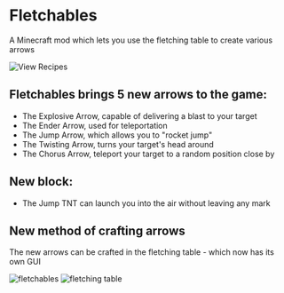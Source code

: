 # Fletchables
A Minecraft mod which lets you use the fletching table to create various arrows

![View Recipes](https://github.com/omerbenda/fletchables/wiki/Recipes)

## Fletchables brings 5 new arrows to the game:
- The Explosive Arrow, capable of delivering a blast to your target
- The Ender Arrow, used for teleportation
- The Jump Arrow, which allows you to "rocket jump"
- The Twisting Arrow, turns your target's head around
- The Chorus Arrow, teleport your target to a random position close by

## New block:
- The Jump TNT can launch you into the air without leaving any mark

## New method of crafting arrows
The new arrows can be crafted in the fletching table - which now has its own GUI

![fletchables](https://github.com/user-attachments/assets/2c7efda2-cfd4-4e78-8ee9-6f10c477b384)
![fletching table](https://github.com/user-attachments/assets/80ae6b3a-52e3-4597-9d5e-8a994b33cab4)
